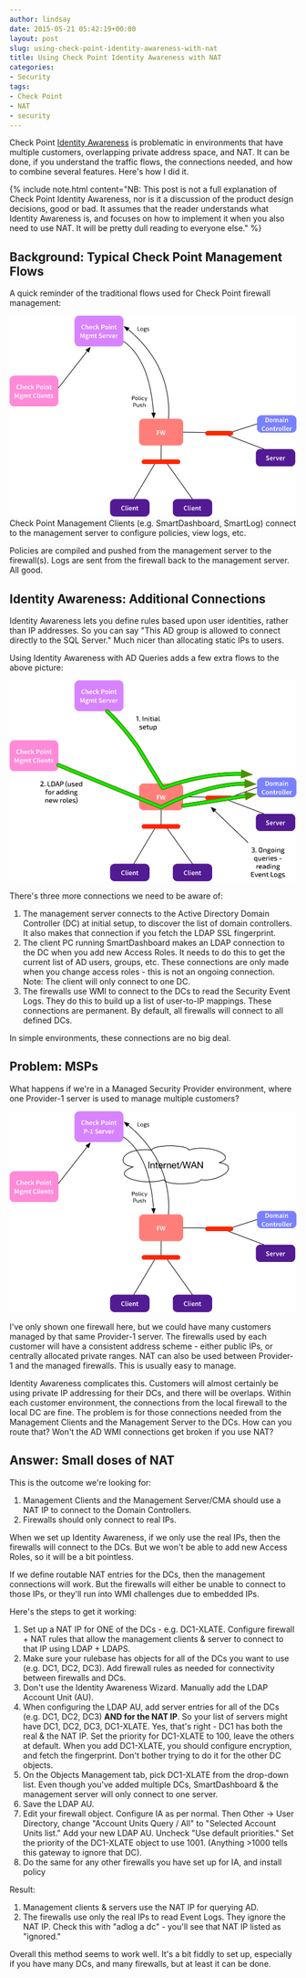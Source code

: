 ```yaml
---
author: lindsay
date: 2015-05-21 05:42:19+00:00
layout: post
slug: using-check-point-identity-awareness-with-nat
title: Using Check Point Identity Awareness with NAT
categories:
- Security
tags:
- Check Point
- NAT
- security
---
```


Check Point [Identity Awareness](https://www.checkpoint.com/products/identity-awareness-software-blade/index.html) is problematic in environments that have multiple customers, overlapping private address space, and NAT. It can be done, if you understand the traffic flows, the connections needed, and how to combine several features. Here's how I did it.

{% include note.html content="NB: This post is not a full explanation of Check Point Identity Awareness, nor is it a discussion of the product design decisions, good or bad. It assumes that the reader understands what Identity Awareness is, and focuses on how to implement it when you also need to use NAT. It will be pretty dull reading to everyone else." %}

## Background: Typical Check Point Management Flows

A quick reminder of the traditional flows used for Check Point firewall management:

[![Check Point Management Flows](/assets/2015/05/Check-Point-Management-Flows.png)](/assets/2015/05/Check-Point-Management-Flows.png)Check Point Management Clients (e.g. SmartDashboard, SmartLog) connect to the management server to configure policies, view logs, etc.

Policies are compiled and pushed from the management server to the firewall(s). Logs are sent from the firewall back to the management server. All good.

## Identity Awareness: Additional Connections

Identity Awareness lets you define rules based upon user identities, rather than IP addresses. So you can say "This AD group is allowed to connect directly to the SQL Server." Much nicer than allocating static IPs to users.

Using Identity Awareness with AD Queries adds a few extra flows to the above picture:

[![Check Point IA Flows](/assets/2015/05/Check-Point-IA-Flows.png)](/assets/2015/05/Check-Point-IA-Flows.png)

There's three more connections we need to be aware of:

1. The management server connects to the Active Directory Domain Controller (DC) at initial setup, to discover the list of domain controllers. It also makes that connection if you fetch the LDAP SSL fingerprint.
2. The client PC running SmartDashboard makes an LDAP connection to the DC when you add new Access Roles. It needs to do this to get the current list of AD users, groups, etc. These connections are only made when you change access roles - this is not an ongoing connection. Note: The client will only connect to one DC.
3. The firewalls use WMI to connect to the DCs to read the Security Event Logs. They do this to build up a list of user-to-IP mappings. These connections are permanent. By default, all firewalls will connect to all defined DCs.

In simple environments, these connections are no big deal.

## Problem: MSPs

What happens if we're in a Managed Security Provider environment, where one Provider-1 server is used to manage multiple customers?

[![Check Point MSP Flows](/assets/2015/05/Check-Point-MSP-Flows.png)](/assets/2015/05/Check-Point-MSP-Flows.png)

I've only shown one firewall here, but we could have many customers managed by that same Provider-1 server. The firewalls used by each customer will have a consistent address scheme - either public IPs, or centrally allocated private ranges. NAT can also be used between Provider-1 and the managed firewalls. This is usually easy to manage.

Identity Awareness complicates this. Customers will almost certainly be using private IP addressing for their DCs, and there will be overlaps. Within each customer environment, the connections from the local firewall to the local DC are fine. The problem is for those connections needed from the Management Clients and the Management Server to the DCs. How can you route that? Won't the AD WMI connections get broken if you use NAT?

## Answer: Small doses of NAT

This is the outcome we're looking for:

1. Management Clients and the Management Server/CMA should use a NAT IP to connect to the Domain Controllers.
2. Firewalls should only connect to real IPs.

When we set up Identity Awareness, if we only use the real IPs, then the firewalls will connect to the DCs. But we won't be able to add new Access Roles, so it will be a bit pointless.

If we define routable NAT entries for the DCs, then the management connections will work. But the firewalls will either be unable to connect to those IPs, or they'll run into WMI challenges due to embedded IPs.

Here's the steps to get it working:

1. Set up a NAT IP for ONE of the DCs - e.g. DC1-XLATE. Configure firewall + NAT rules that allow the management clients & server to connect to that IP using LDAP + LDAPS.
2. Make sure your rulebase has objects for all of the DCs you want to use (e.g. DC1, DC2, DC3). Add firewall rules as needed for connectivity between firewalls and DCs.
3. Don't use the Identity Awareness Wizard. Manually add the LDAP Account Unit (AU).
4. When configuring the LDAP AU, add server entries for all of the DCs (e.g. DC1, DC2, DC3) **AND for the NAT IP**. So your list of servers might have DC1, DC2, DC3, DC1-XLATE. Yes, that's right - DC1 has both the real & the NAT IP. Set the priority for DC1-XLATE to 100, leave the others at default. When you add DC1-XLATE, you should configure encryption, and fetch the fingerprint. Don't bother trying to do it for the other DC objects.
5. On the Objects Management tab, pick DC1-XLATE from the drop-down list. Even though you've added multiple DCs, SmartDashboard & the management server will only connect to one server.
6. Save the LDAP AU.
7. Edit your firewall object. Configure IA as per normal. Then Other -> User Directory, change "Account Units Query / All" to "Selected Account Units list." Add your new LDAP AU. Uncheck "Use default priorities." Set the priority of the DC1-XLATE object to use 1001. (Anything >1000 tells this gateway to ignore that DC).
8. Do the same for any other firewalls you have set up for IA, and install policy

Result:

1. Management clients & servers use the NAT IP for querying AD.
2. The firewalls use only the real IPs to read Event Logs. They ignore the NAT IP. Check this with "adlog a dc" - you'll see that NAT IP listed as "ignored."

Overall this method seems to work well. It's a bit fiddly to set up, especially if you have many DCs, and many firewalls, but at least it can be done.

